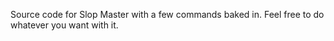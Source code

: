 Source code for Slop Master with a few commands baked in. Feel free to do whatever you want with it.

